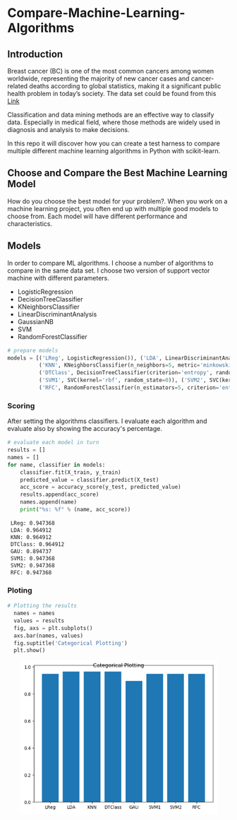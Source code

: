 # Compare-Machine-Learning-Algorithms

## Introduction

Breast cancer (BC) is one of the most common cancers among women worldwide, representing the majority of new cancer cases and cancer-related deaths according to global statistics, making it a significant public health problem in today’s society. The data set could be found from this [Link](https://archive.ics.uci.edu/ml/datasets/Breast+Cancer+Wisconsin+(Diagnostic))

Classification and data mining methods are an effective way to classify data. Especially in medical field, where those methods are widely used in diagnosis and analysis to make decisions.

In this repo it will discover how you can create a test harness to compare multiple different machine learning algorithms in Python with scikit-learn.

## Choose and Compare the Best Machine Learning Model

How do you choose the best model for your problem?. When you work on a machine learning project, you often end up with multiple good models to choose from. Each model will have different performance and characteristics.

## Models

In order to compare ML algorithms. I choose a number of algorithms to compare in the same data set. I choose two version of support vector machine with different parameters. 

* LogisticRegression
* DecisionTreeClassifier
* KNeighborsClassifier
* LinearDiscriminantAnalysis
* GaussianNB
* SVM
* RandomForestClassifier

```python
# prepare models
models = [('LReg', LogisticRegression()), ('LDA', LinearDiscriminantAnalysis()),
          ('KNN', KNeighborsClassifier(n_neighbors=5, metric='minkowski', p=2)),
          ('DTClass', DecisionTreeClassifier(criterion='entropy', random_state=0)), ('GAU', GaussianNB()),
          ('SVM1', SVC(kernel='rbf', random_state=0)), ('SVM2', SVC(kernel='linear', random_state=0)),
          ('RFC', RandomForestClassifier(n_estimators=5, criterion='entropy', random_state=0))]
```


### Scoring

After setting the algorithms classifiers. I evaluate each algorithm and evaluate also by showing the accuracy's percentage.  


```python
# evaluate each model in turn
results = []
names = []
for name, classifier in models:
    classifier.fit(X_train, y_train)
    predicted_value = classifier.predict(X_test)
    acc_score = accuracy_score(y_test, predicted_value)
    results.append(acc_score)
    names.append(name)
    print("%s: %f" % (name, acc_score))

```

```code
 LReg: 0.947368
 LDA: 0.964912
 KNN: 0.964912
 DTClass: 0.964912
 GAU: 0.894737
 SVM1: 0.947368
 SVM2: 0.947368
 RFC: 0.947368        
```

### Ploting

```python
# Plotting the results
  names = names
  values = results
  fig, axs = plt.subplots()
  axs.bar(names, values)
  fig.suptitle('Categorical Plotting')
  plt.show()
```

<p align="center"> 
<img src="https://github.com/BardisRenos/Compare-Machine-Learning-Algorithms/blob/master/MyPlot.png" width="450" height="350" style=centerme>
</p>
